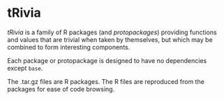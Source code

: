 # tRivia
_tRivia_ is a family of R packages (and *protopackages*) providing functions and values that are trivial when taken by themselves, but which may be combined to form interesting components.

Each package or protopackage is designed to have no dependencies except `base`.

The .tar.gz files are R packages. The R files are reproduced from the packages for ease of code browsing.

